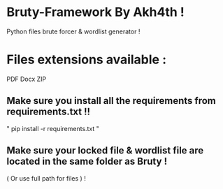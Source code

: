 # Bruty-Framework By Akh4th !
Python files brute forcer & wordlist generator !

# Files extensions available :
PDF
Docx
ZIP

## Make sure you install all the requirements from requirements.txt !!
" pip install -r requirements.txt "

## Make sure your locked file & wordlist file are located in the same folder as Bruty !
( Or use full path for files ) !
